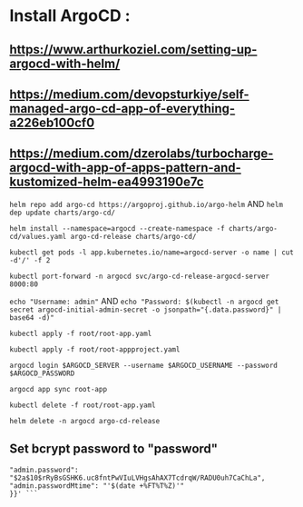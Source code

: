 # Install ArgoCD : 
## https://www.arthurkoziel.com/setting-up-argocd-with-helm/
## https://medium.com/devopsturkiye/self-managed-argo-cd-app-of-everything-a226eb100cf0
## https://medium.com/dzerolabs/turbocharge-argocd-with-app-of-apps-pattern-and-kustomized-helm-ea4993190e7c

``` helm repo add argo-cd https://argoproj.github.io/argo-helm ``` AND ``` helm dep update charts/argo-cd/ ```

``` helm install --namespace=argocd --create-namespace -f charts/argo-cd/values.yaml argo-cd-release charts/argo-cd/ ```

``` kubectl get pods -l app.kubernetes.io/name=argocd-server -o name | cut -d'/' -f 2 ```

``` kubectl port-forward -n argocd svc/argo-cd-release-argocd-server 8000:80 ```

``` echo "Username: admin" ``` AND ``` echo "Password: $(kubectl -n argocd get secret argocd-initial-admin-secret -o jsonpath="{.data.password}" | base64 -d)" ```

``` kubectl apply -f root/root-app.yaml ```

``` kubectl apply -f root/root-appproject.yaml ```

``` argocd login $ARGOCD_SERVER --username $ARGOCD_USERNAME --password $ARGOCD_PASSWORD ```

``` argocd app sync root-app ```

``` kubectl delete -f root/root-app.yaml ```

``` helm delete -n argocd argo-cd-release ``` 

## Set bcrypt password to "password"
``` kubectl -n argocd patch secret argocd-secret   -p '{"stringData": {
"admin.password": "$2a$10$rRyBsGSHK6.uc8fntPwVIuLVHgsAhAX7TcdrqW/RADU0uh7CaChLa",
"admin.passwordMtime": "'$(date +%FT%T%Z)'"
}}' ```
